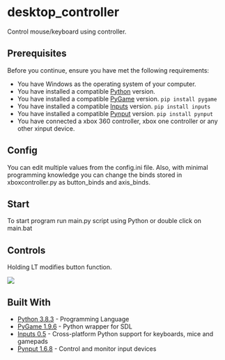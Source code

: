 # desktop_controller
Control mouse/keyboard using controller.

## Prerequisites

Before you continue, ensure you have met the following requirements:
* You have Windows as the operating system of your computer.
* You have installed a compatible [Python](https://www.python.org/downloads/) version.  
* You have installed a compatible [PyGame](https://pypi.org/project/pygame/) version. ```pip install pygame```
* You have installed a compatible [Inputs](https://pypi.org/project/inputs/) version. ```pip install inputs```
* You have installed a compatible [Pynput](https://pypi.org/project/pynput/) version. ```pip install pynput```
* You have connected a xbox 360 controller, xbox one controller or any other xinput device.

## Config

You can edit multiple values from the config.ini file. Also, with minimal programming knowledge you can change the binds stored in xboxcontroller.py as button_binds and axis_binds.

## Start

To start program run main.py script using Python or double click on main.bat

## Controls

Holding LT modifies button function.

![](https://i.imgur.com/3SXZMO5.png)

## Built With

* [Python 3.8.3](https://www.python.org/) - Programming Language
* [PyGame 1.9.6](https://www.pygame.org/docs/) - Python wrapper for SDL
* [Inputs 0.5](https://inputs.readthedocs.io/en/latest/) - Cross-platform Python support for keyboards, mice and gamepads
* [Pynput 1.6.8](https://pythonhosted.org/pynput/index.html) - Control and monitor input devices
